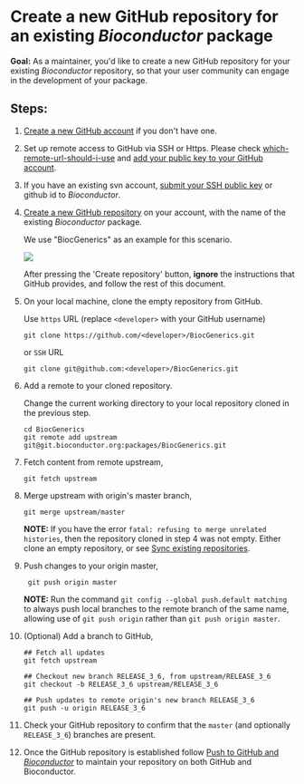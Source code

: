 # Create a new GitHub repository for an existing _Bioconductor_ package

__Goal:__ As a maintainer, you'd like to create a new GitHub
repository for your existing _Bioconductor_ repository, so that your
user community can engage in the development of your package.

## Steps:

1.  [Create a new GitHub account][] if you don't have one.

1.  Set up remote access to GitHub via SSH or Https.  Please check
    [which-remote-url-should-i-use][] and
    [add your public key to your GitHub account][].

1.  If you have an existing svn account,
    [submit your SSH public key][submit-keys] or github id to
    _Bioconductor_.

1.  [Create a new GitHub repository][] on your account, with the name
    of the existing _Bioconductor_ package.

    We use "BiocGenerics" as an example for this scenario.

    ![](/images/git/create_repo.png)

    After pressing the 'Create repository' button, __ignore__ the
    instructions that GitHub provides, and follow the rest of this
    document.

1.  On your local machine, clone the empty repository from GitHub.

    Use `https` URL (replace `<developer>` with your GitHub username)

        git clone https://github.com/<developer>/BiocGenerics.git

    or `SSH` URL

        git clone git@github.com:<developer>/BiocGenerics.git

1.  Add a remote to your cloned repository.

    Change the current working directory to your local repository
    cloned in the previous step.

        cd BiocGenerics
        git remote add upstream git@git.bioconductor.org:packages/BiocGenerics.git

1.  Fetch content from remote upstream,

        git fetch upstream

1.  Merge upstream with origin's master branch,

        git merge upstream/master

    __NOTE:__ If you have the error `fatal: refusing to merge
    unrelated histories`, then the repository cloned in step 4 was not
    empty. Either clone an empty repository, or see
    [Sync existing repositories][].

1. Push changes to your origin master,

        git push origin master

    __NOTE:__ Run the command `git config --global push.default
    matching` to always push local branches to the remote branch of
    the same name, allowing use of `git push origin` rather than `git
    push origin master`.

1.  (Optional) Add a branch to GitHub,

        ## Fetch all updates
        git fetch upstream

        ## Checkout new branch RELEASE_3_6, from upstream/RELEASE_3_6
        git checkout -b RELEASE_3_6 upstream/RELEASE_3_6

        ## Push updates to remote origin's new branch RELEASE_3_6
        git push -u origin RELEASE_3_6

1. Check your GitHub repository to confirm that the `master` (and
   optionally `RELEASE_3_6`) branches are present.

1. Once the GitHub repository is established follow
   [Push to GitHub and _Bioconductor_][] to maintain your repository
   on both GitHub and Bioconductor.

[submit-keys]: https://git.bioconductor.org/BiocCredentials/
[Create a new GitHub account]: https://help.github.com/articles/signing-up-for-a-new-github-account/
[Create a new GitHub repository]: https://help.github.com/articles/create-a-repo/
[Sync existing repositories]: ../sync-existing-repositories
[which-remote-url-should-i-use]: https://help.github.com/articles/which-remote-url-should-i-use/
[add your public key to your GitHub account]: https://help.github.com/articles/connecting-to-github-with-ssh/
[Push to GitHub and _Bioconductor_]: ../push-to-github-bioc
